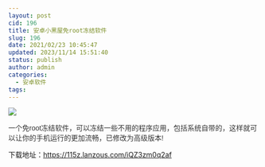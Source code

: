 ```yaml
---
layout: post
cid: 196
title: 安卓小黑屋免root冻结软件
slug: 196
date: 2021/02/23 10:45:47
updated: 2023/11/14 15:51:40
status: publish
author: admin
categories: 
  - 安卓软件
tags: 
---
```



<div alt="潮男心博客 www.cnx0.com" >
				<p><img src="https://www.115z.com/edit/php/upload/20210222/16140093415703.jpg"></p>
<p><span style="color: rgb(51, 51, 51); font-family: Arial, 微软雅黑, sans-serif;">一个免root冻结软件，可以冻结一些不用的程序应用，包括系统自带的，这样就可以让你的手机运行的更加流畅，已修改为高级版本!</span></p>
<p>下载地址：<a href="https://115z.lanzous.com/iQZ3zm0q2af">https://115z.lanzous.com/iQZ3zm0q2af</a> </p>			</div>
			
